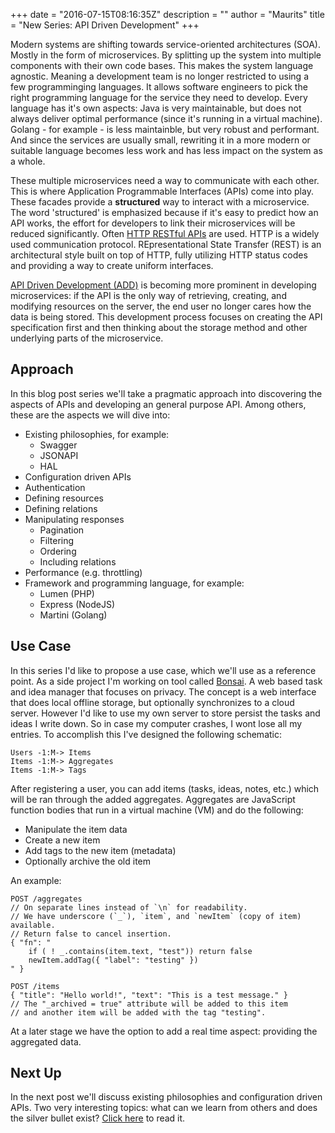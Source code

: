 +++
date = "2016-07-15T08:16:35Z"
description = ""
author = "Maurits"
title = "New Series: API Driven Development"
+++

Modern systems are shifting towards service-oriented architectures (SOA). Mostly in the form of microservices. By splitting up the system into multiple components with their own code bases. This makes the system language agnostic. Meaning a development team is no longer restricted to using a few programminging languages. It allows software engineers to pick the right programming language for the service they need to develop. Every language has it's own aspects: Java is very maintainable, but does not always deliver optimal performance (since it's running in a virtual machine). Golang - for example - is less maintainble, but very robust and performant. And since the services are usually small, rewriting it in a more modern or suitable language becomes less work and has less impact on the system as a whole.

These multiple microservices need a way to communicate with each other. This is where Application Programmable Interfaces (APIs) come into play. These facades provide a __structured__ way to interact with a microservice. The word 'structured' is emphasized because if it's easy to predict how an API works, the effort for developers to link their microservices will be reduced significantly. Often [HTTP RESTful APIs](https://en.wikipedia.org/wiki/Representational_state_transfer) are used. HTTP is a widely used communication protocol. REpresentational State Transfer (REST) is an architectural style built on top of HTTP, fully utilizing HTTP status codes and providing a way to create uniform interfaces.

[API Driven Development (ADD)](http://apigee.com/about/blog/technology/api-centric-architecture-all-development-api-development) is becoming more prominent in developing microservices: if the API is the only way of retrieving, creating, and modifying resources on the server, the end user no longer cares how the data is being stored.
This development process focuses on creating the API specification first and then thinking about the storage method and other underlying parts of the microservice.

## Approach

In this blog post series we'll take a pragmatic approach into discovering the aspects of APIs and developing an general purpose API. Among others, these are the aspects we will dive into:

- Existing philosophies, for example:
	- Swagger
	- JSONAPI
	- HAL
- Configuration driven APIs
- Authentication
- Defining resources
- Defining relations
- Manipulating responses
	- Pagination
	- Filtering
	- Ordering
	- Including relations
- Performance (e.g. throttling)
- Framework and programming language, for example:
	- Lumen (PHP)
	- Express (NodeJS)
	- Martini (Golang)

## Use Case

In this series I'd like to propose a use case, which we'll use as a reference point.
As a side project I'm working on tool called [Bonsai](https://github.com/mauvm/bonsai).
A web based task and idea manager that focuses on privacy.
The concept is a web interface that does local offline storage, but optionally synchronizes to a cloud server.
However I'd like to use my own server to store persist the tasks and ideas I write down.
So in case my computer crashes, I wont lose all my entries.
To accomplish this I've designed the following schematic:

```
Users -1:M-> Items
Items -1:M-> Aggregates
Items -1:M-> Tags
```

After registering a user, you can add items (tasks, ideas, notes, etc.) which will be ran through the added aggregates.
Aggregates are JavaScript function bodies that run in a virtual machine (VM) and do the following:

- Manipulate the item data
- Create a new item
- Add tags to the new item (metadata)
- Optionally archive the old item

An example:

```
POST /aggregates
// On separate lines instead of `\n` for readability.
// We have underscore (`_`), `item`, and `newItem` (copy of item) available.
// Return false to cancel insertion.
{ "fn": "
	if ( ! _.contains(item.text, "test")) return false
	newItem.addTag({ "label": "testing" })
" }

POST /items
{ "title": "Hello world!", "text": "This is a test message." }
// The "_archived = true" attribute will be added to this item
// and another item will be added with the tag "testing".
```

At a later stage we have the option to add a real time aspect: providing the aggregated data.

## Next Up

In the next post we'll discuss existing philosophies and configuration driven APIs. Two very interesting topics: what can we learn from others and does the silver bullet exist? [Click here](post/add-1-philosophies-and-configuration-driven-apis) to read it.
